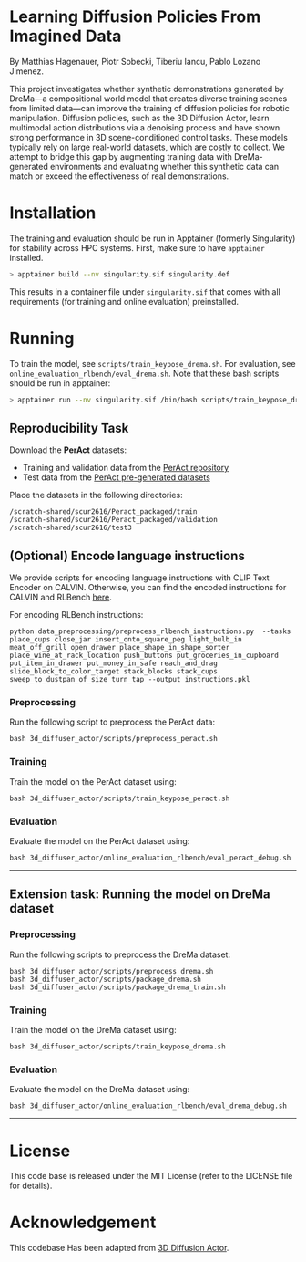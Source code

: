 # Learning Diffusion Policies From Imagined Data
By Matthias Hagenauer, Piotr Sobecki, Tiberiu Iancu, Pablo Lozano Jimenez.

This project investigates whether synthetic demonstrations generated by DreMa—a compositional world model that creates diverse training scenes from limited data—can improve the training of diffusion policies for robotic manipulation. Diffusion policies, such as the 3D Diffusion Actor, learn multimodal action distributions via a denoising process and have shown strong performance in 3D scene-conditioned control tasks. These models typically rely on large real-world datasets, which are costly to collect. We attempt to bridge this gap by augmenting training data with DreMa-generated environments and evaluating whether this synthetic data can match or exceed the effectiveness of real demonstrations.


# Installation
The training and evaluation should be run in Apptainer (formerly Singularity) for stability across HPC systems. First, make sure to have `apptainer` installed.

```bash
> apptainer build --nv singularity.sif singularity.def
```
This results in a container file under `singularity.sif` that comes with all requirements (for training and online evaluation) preinstalled.

# Running

To train the model, see `scripts/train_keypose_drema.sh`. For evaluation, see `online_evaluation_rlbench/eval_drema.sh`. Note that these bash scripts should be run in apptainer:

```bash
> apptainer run --nv singularity.sif /bin/bash scripts/train_keypose_drema.sh
```


## Reproducibility Task 

Download the **PerAct** datasets:

* Training and validation data from the [PerAct repository](https://github.com/peract/peract)
* Test data from the [PerAct pre-generated datasets](https://github.com/peract/peract?tab=readme-ov-file#pre-generated-datasets)

Place the datasets in the following directories:

```
/scratch-shared/scur2616/Peract_packaged/train
/scratch-shared/scur2616/Peract_packaged/validation
/scratch-shared/scur2616/test3
```


## (Optional) Encode language instructions

We provide scripts for encoding language instructions with CLIP Text Encoder on CALVIN. Otherwise, you can find the encoded instructions for CALVIN and RLBench [here](https://huggingface.co/katefgroup/3d_diffuser_actor/blob/main/instructions.zip).

For encoding RLBench instructions:

```
python data_preprocessing/preprocess_rlbench_instructions.py  --tasks place_cups close_jar insert_onto_square_peg light_bulb_in meat_off_grill open_drawer place_shape_in_shape_sorter place_wine_at_rack_location push_buttons put_groceries_in_cupboard put_item_in_drawer put_money_in_safe reach_and_drag slide_block_to_color_target stack_blocks stack_cups sweep_to_dustpan_of_size turn_tap --output instructions.pkl
```

### Preprocessing

Run the following script to preprocess the PerAct data:

```
bash 3d_diffuser_actor/scripts/preprocess_peract.sh
```

### Training

Train the model on the PerAct dataset using:

```
bash 3d_diffuser_actor/scripts/train_keypose_peract.sh
```

### Evaluation

Evaluate the model on the PerAct dataset using:

```
bash 3d_diffuser_actor/online_evaluation_rlbench/eval_peract_debug.sh
```

---

## Extension task: Running the model on DreMa dataset

### Preprocessing

Run the following scripts to preprocess the DreMa dataset:

```
bash 3d_diffuser_actor/scripts/preprocess_drema.sh
bash 3d_diffuser_actor/scripts/package_drema.sh
bash 3d_diffuser_actor/scripts/package_drema_train.sh
```

### Training

Train the model on the DreMa dataset using:

```
bash 3d_diffuser_actor/scripts/train_keypose_drema.sh
```

### Evaluation

Evaluate the model on the DreMa dataset using:

```
bash 3d_diffuser_actor/online_evaluation_rlbench/eval_drema_debug.sh
```

---


# License
This code base is released under the MIT License (refer to the LICENSE file for details).

# Acknowledgement
This codebase Has been adapted from [3D Diffusion Actor](https://github.com/nickgkan/3d_diffuser_actor).
